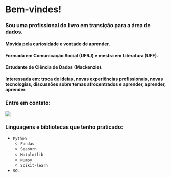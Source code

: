 # Bem-vindes! 


### Sou uma profissional do livro em transição para a área de dados.
#### Movida pela curiosidade e vontade de aprender. 
#### Formada em Comunicação Social (UFRJ) e mestra em Literatura (UFF).
#### Estudante de Ciência de Dados (Mackenzie).
#### Interessada em: troca de ideias, novas experiências profissionais, novas tecnologias, discussões sobre temas afrocentrados e aprender, aprender, aprender. 

### Entre em contato:
<a href="https://www.linkedin.com/in/mariana-oliveira-a5b8892b8/" target="_blank"><img loading="lazy" src="https://img.shields.io/badge/-LinkedIn-%230077B5?style=for-the-badge&logo=linkedin&logoColor=white" target="_blank"></a> 

### Linguagens e bibliotecas que tenho praticado:

- ``Python``
    - ``Pandas``
    - ``Seaborn``
    - ``Matplotlib``
    - ``Numpy``
    - ``Scikit-learn``
- ``SQL``


